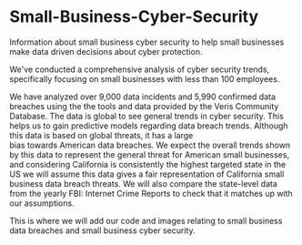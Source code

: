 # Small-Business-Cyber-Security
Information about small business cyber security to help small businesses make data driven decisions about cyber protection. 

We've conducted a comprehensive analysis of cyber security trends, specifically focusing on small businesses with less than 100 employees. 

We have analyzed over 9,000 data incidents and 5,990 confirmed data breaches using the the tools and data provided by the Veris Community Database. The data is global to see general trends in cyber security. This helps us to gain 
predictive models regarding data breach trends. Although this data is based on global threats, it has a large  
bias towards American data breaches. We expect the overall trends shown by this data to represent the general threat for American small businesses, and considering California is consistently the highest targeted state in the US we will assume this data gives a fair representation of California small business data breach threats. We will also compare the state-level data from the yearly FBI: Internet Crime Reports to check that it matches up with our assumptions.

This is where we will add our code and images relating to small business data breaches and small business cyber security. 


